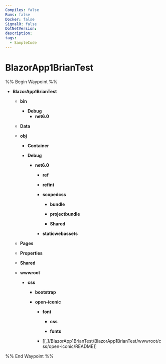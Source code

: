 ```yaml
---
Compiles: false
Runs: false
Docker: false
SignalR: false
DotNetVersion: 
description: 
tags:
  - SampleCode
---
```



# BlazorApp1BrianTest

%% Begin Waypoint %%
- **BlazorApp1BrianTest**
	- **bin**
		- **Debug**
			- **net6.0**

	- **Data**

	- **obj**
		- **Container**

		- **Debug**
			- **net6.0**
				- **ref**

				- **refint**

				- **scopedcss**
					- **bundle**

					- **projectbundle**

					- **Shared**

				- **staticwebassets**

	- **Pages**

	- **Properties**

	- **Shared**

	- **wwwroot**
		- **css**
			- **bootstrap**

			- **open-iconic**
				- **font**
					- **css**

					- **fonts**

				- [[_1/BlazorApp1BrianTest/BlazorApp1BrianTest/wwwroot/css/open-iconic/README]]

%% End Waypoint %%
 